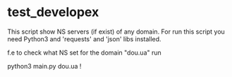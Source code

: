 # test_developex
This script show NS servers (if exist) of any domain.
For run this script you need Python3 and 'requests' and 'json' libs installed.

f.e to check what NS set for the domain "dou.ua" run

python3 main.py dou.ua 
!
